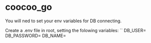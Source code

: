 # coocoo_go

You will ned to set your env variables for DB connecting.

Create a .env file in root, setting the folowing variables:
``
DB_USER= 
DB_PASSWORD=
DB_NAME=
```
